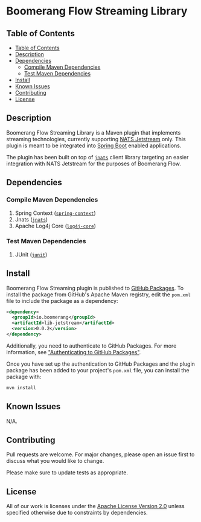 # Boomerang Flow Streaming Library <!-- omit in toc -->

## Table of Contents

- [Table of Contents](#table-of-contents)
- [Description](#description)
- [Dependencies](#dependencies)
  - [Compile Maven Dependencies](#compile-maven-dependencies)
  - [Test Maven Dependencies](#test-maven-dependencies)
- [Install](#install)
- [Known Issues](#known-issues)
- [Contributing](#contributing)
- [License](#license)

## Description

Boomerang Flow Streaming Library is a Maven plugin that implements streaming technologies, currently supporting [NATS Jetstream][1] only. This plugin is meant to be integrated into [Spring Boot][2] enabled applications.

The plugin has been built on top of [`jnats`][4] client library targeting an easier integration with NATS Jetstream for the purposes of Boomerang Flow.

## Dependencies

### Compile Maven Dependencies

1. Spring Context ([`spring-context`][3])
2. Jnats ([`jnats`][4])
3. Apache Log4j Core ([`log4j-core`][5])

### Test Maven Dependencies

1. JUnit ([`junit`][6])

## Install

Boomerang Flow Streaming plugin is published to [GitHub Packages][7]. To install the package from GitHub's Apache Maven registry, edit the `pom.xml` file to include the package as a dependency:

```xml
<dependency>
  <groupId>io.boomerang</groupId>
  <artifactId>lib-jetstream</artifactId>
  <version>0.0.2</version>
</dependency>
```

Additionally, you need to authenticate to GitHub Packages. For more information, see ["Authenticating to GitHub Packages"][8].

Once you have set up the authentication to GitHub Packages and the plugin package has been added to your project's `pom.xml` file, you can install the package with:

```bash
mvn install
```

## Known Issues

N/A.

## Contributing

Pull requests are welcome. For major changes, please open an issue first to discuss what you would like to change.

Please make sure to update tests as appropriate.

## License

All of our work is licenses under the [Apache License Version 2.0][9] unless specified otherwise due to constraints by dependencies.

[1]: https://docs.nats.io/jetstream/jetstream "About JetStream"
[2]: https://spring.io/projects/spring-boot "Spring Boot"
[3]: https://mvnrepository.com/artifact/org.springframework/spring-context "Maven Repository - Spring Context"
[4]: https://mvnrepository.com/artifact/io.nats/jnats "Maven Repository - Jnats"
[5]: https://mvnrepository.com/artifact/org.apache.logging.log4j/log4j-core "Maven Repository - The Apache Log4j Implementation"
[6]: https://mvnrepository.com/artifact/junit/junit "Maven Repository – JUnit is a unit testing framework for Java"
[7]: https://docs.github.com/en/packages "GitHub Packages"
[8]: https://docs.github.com/en/packages/working-with-a-github-packages-registry/working-with-the-apache-maven-registry#authenticating-to-github-packages "Authenticating to GitHub Packages"
[9]: https://www.apache.org/licenses/LICENSE-2.0 "Apache License Version 2.0"
